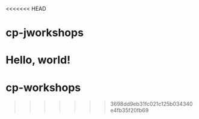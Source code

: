 <<<<<<< HEAD
# cp-jworkshops

Hello, world!
=======
# cp-workshops
>>>>>>> 3698dd9eb31fc021c125b034340e4fb35f20fb69
